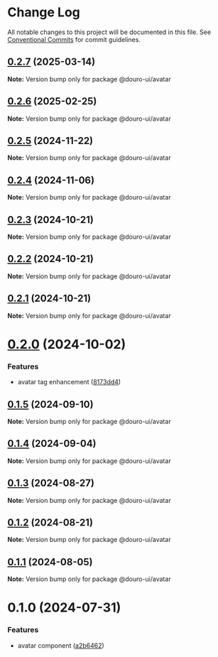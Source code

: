 # Change Log

All notable changes to this project will be documented in this file.
See [Conventional Commits](https://conventionalcommits.org) for commit guidelines.

## [0.2.7](https://github.com/Douro-ui/design-system/compare/@douro-ui/avatar@0.2.6...@douro-ui/avatar@0.2.7) (2025-03-14)

**Note:** Version bump only for package @douro-ui/avatar

## [0.2.6](https://github.com/Douro-ui/design-system/compare/@douro-ui/avatar@0.2.5...@douro-ui/avatar@0.2.6) (2025-02-25)

**Note:** Version bump only for package @douro-ui/avatar

## [0.2.5](https://github.com/Douro-ui/design-system/compare/@douro-ui/avatar@0.2.4...@douro-ui/avatar@0.2.5) (2024-11-22)

**Note:** Version bump only for package @douro-ui/avatar

## [0.2.4](https://github.com/Douro-ui/design-system/compare/@douro-ui/avatar@0.2.3...@douro-ui/avatar@0.2.4) (2024-11-06)

**Note:** Version bump only for package @douro-ui/avatar

## [0.2.3](https://github.com/Douro-ui/design-system/compare/@douro-ui/avatar@0.2.2...@douro-ui/avatar@0.2.3) (2024-10-21)

**Note:** Version bump only for package @douro-ui/avatar

## [0.2.2](https://github.com/Douro-ui/design-system/compare/@douro-ui/avatar@0.2.1...@douro-ui/avatar@0.2.2) (2024-10-21)

**Note:** Version bump only for package @douro-ui/avatar

## [0.2.1](https://github.com/Douro-ui/design-system/compare/@douro-ui/avatar@0.2.0...@douro-ui/avatar@0.2.1) (2024-10-21)

**Note:** Version bump only for package @douro-ui/avatar

# [0.2.0](https://github.com/Douro-ui/design-system/compare/@douro-ui/avatar@0.1.5...@douro-ui/avatar@0.2.0) (2024-10-02)

### Features

- avatar tag enhancement ([8173dd4](https://github.com/Douro-ui/design-system/commit/8173dd489e43d7917007ce1ad1d838e2e58cfc5a))

## [0.1.5](https://github.com/Douro-ui/design-system/compare/@douro-ui/avatar@0.1.4...@douro-ui/avatar@0.1.5) (2024-09-10)

**Note:** Version bump only for package @douro-ui/avatar

## [0.1.4](https://github.com/Douro-ui/design-system/compare/@douro-ui/avatar@0.1.3...@douro-ui/avatar@0.1.4) (2024-09-04)

**Note:** Version bump only for package @douro-ui/avatar

## [0.1.3](https://github.com/Douro-ui/design-system/compare/@douro-ui/avatar@0.1.2...@douro-ui/avatar@0.1.3) (2024-08-27)

**Note:** Version bump only for package @douro-ui/avatar

## [0.1.2](https://github.com/Douro-ui/design-system/compare/@douro-ui/avatar@0.1.1...@douro-ui/avatar@0.1.2) (2024-08-21)

**Note:** Version bump only for package @douro-ui/avatar

## [0.1.1](https://github.com/Douro-ui/design-system/compare/@douro-ui/avatar@0.1.0...@douro-ui/avatar@0.1.1) (2024-08-05)

**Note:** Version bump only for package @douro-ui/avatar

# 0.1.0 (2024-07-31)

### Features

- avatar component ([a2b6462](https://github.com/Douro-ui/design-system/commit/a2b6462e60ec396c217c3022e79c560687f21646))
